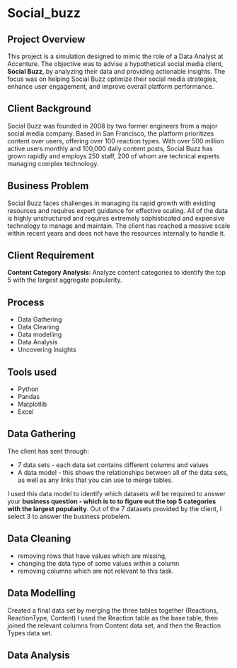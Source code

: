 # Social_buzz

## Project Overview

This project is a simulation designed to mimic the role of a Data Analyst at Accenture. The objective was to advise a hypothetical social media client, **Social Buzz**, by analyzing their data and providing actionable insights. The focus was on helping Social Buzz optimize their social media strategies, enhance user engagement, and improve overall platform performance. 

## Client Background
Social Buzz was founded in 2008 by two former engineers from a major social media company. Based in San Francisco, the platform prioritizes content over users, offering over 100 reaction types. With over 500 million active users monthly and 100,000 daily content posts, Social Buzz has grown rapidly and employs 250 staff, 200 of whom are technical experts managing complex technology.

## Business Problem
Social Buzz faces challenges in managing its rapid growth with existing resources and requires expert guidance for effective scaling.
All of the data is highly unstructured and requires extremely sophisticated and expensive technology to manage and maintain.
The client has reached a massive scale within recent years and does not have the resources internally to handle it.

## Client Requirement
**Content Category Analysis**: Analyze content categories to identify the top 5 with the largest aggregate popularity.

## Process
* Data Gathering
* Data Cleaning
* Data modelling
* Data Analysis
* Uncovering Insights

## Tools used
* Python
* Pandas
* Matplotlib
* Excel

## Data Gathering
The client has sent through:

* 7 data sets - each data set contains different columns and values
* A data model - this shows the relationships between all of the data sets, as well as any links that you can use to merge tables.
  
I used this data model to identify which datasets will be required to answer your **business question - which is to to figure out the top 5 categories with the largest popularity**.
Out of the 7 datasets provided by the client, I select 3 to answer the business probelem.

## Data Cleaning
* removing rows that have values which are missing,
* changing the data type of some values within a column
* removing columns which are not relevant to this task.

## Data Modelling
Created a final data set by merging the three tables together (Reactions, ReactionType, Content)
I used the Reaction table as the base table, then joined the relevant columns from Content data set, and then the Reaction Types data set.

## Data Analysis

